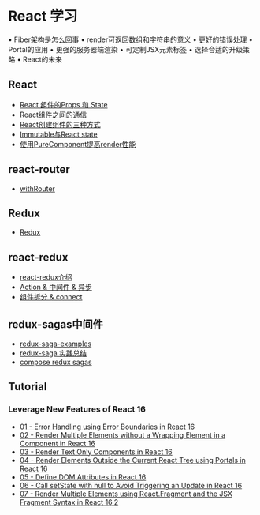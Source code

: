 # React 学习


• Fiber架构是怎么回事
• render可返回数组和字符串的意义
• 更好的错误处理
• Portal的应用
• 更强的服务器端渲染
• 可定制JSX元素标签
• 选择合适的升级策略
• React的未来

## React
* [React 组件的Props 和 State](docs/React/React%20组件的Props%20和%20State.md)
* [React组件之间的通信](docs/React/React组件之间的通信.md)
* [React创建组件的三种方式](docs/React/React创建组件的三种方式.md)
* [Immutable与React state](docs/React/Immutable与React%20state.md)
* [使用PureComponent提高render性能](docs/React/使用PureComponent提高render性能.md)

## react-router
* [withRouter](docs/react-router/withRouter.md)

## Redux
* [Redux](docs/Redux/Redux.md)

## react-redux
* [react-redux介绍](docs/react-redux/react-redux介绍.md)
* [Action & 中间件 & 异步](https://github.com/dwqs/blog/issues/35)
* [组件拆分 & connect](https://github.com/dwqs/blog/issues/38)


## redux-sagas中间件
* [redux-saga-examples](https://github.com/kuy/redux-saga-examples)
* [redux-saga 实践总结](https://segmentfault.com/a/1190000007261052?_ea=1290634)
* [compose redux sagas](https://segmentfault.com/a/1190000005776381)

## Tutorial

### Leverage New Features of React 16
* [01 - Error Handling using Error Boundaries in React 16](tutorial/Leverage%20New%20Features%20of%20React%2016/01%20-%20Error%20Handling%20using%20Error%20Boundaries%20in%20React%2016/script.jsx)
* [02 - Render Multiple Elements without a Wrapping Element in a Component in React 16](tutorial/Leverage%20New%20Features%20of%20React%2016/02%20-%20Render%20Multiple%20Elements%20without%20a%20Wrapping%20Element%20in%20a%20Component%20in%20React%2016/script.jsx)
* [03 - Render Text Only Components in React 16](tutorial/Leverage%20New%20Features%20of%20React%2016/03%20-%20Render%20Text%20Only%20Components%20in%20React%2016/script.jsx)
* [04 - Render Elements Outside the Current React Tree using Portals in React 16](tutorial/Leverage%20New%20Features%20of%20React%2016/04%20-%20Render%20Elements%20Outside%20the%20Current%20React%20Tree%20using%20Portals%20in%20React%2016/script.jsx)
* [05 - Define DOM Attributes in React 16](tutorial/Leverage%20New%20Features%20of%20React%2016/05%20-%20Define%20DOM%20Attributes%20in%20React%2016/script.jsx)
* [06 - Call setState with null to Avoid Triggering an Update in React 16](tutorial/Leverage%20New%20Features%20of%20React%2016/06%20-%20Call%20setState%20with%20null%20to%20Avoid%20Triggering%20an%20Update%20in%20React%2016/script.jsx)
* [07 - Render Multiple Elements using React.Fragment and the JSX Fragment Syntax in React 16.2](tutorial/Leverage%20New%20Features%20of%20React%2016/07%20-%20Render%20Multiple%20Elements%20using%20React.Fragment%20and%20the%20JSX%20Fragment%20Syntax%20in%20React%2016.2/script.jsx)